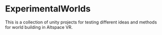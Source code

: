 # ExperimentalWorlds
This is a collection of unity projects for testing different ideas and methods for world building in Altspace VR. 
